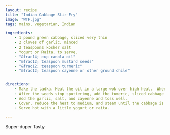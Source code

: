 ```yaml
--- 
layout: recipe
title: "Indian Cabbage Stir-Fry"
image: "WTF.jpg"
tags: mains, vegetarian, Indian

ingredients:
    - 1 pound green cabbage, sliced very thin
    - 2 cloves of garlic, minced
    - 2 teaspoons kosher salt
    - Yogurt or Raita, to serve.    
    - "&frac14; cup canola oil"
    - "&frac12; teaspoon mustard seeds"
    - "&frac12; teaspoon turmeric"
    - "&frac12; teaspoon cayenne or other ground chile"


directions:
    - Make the tadka. Heat the oil in a large wok over high heat.  When the oil begins to smoke, add the mustard seeds, covering the wok with a lid or spatter screen.
    - After the seeds stop sputtering, add the tumeric, sliced cabbage and sautee for a bit.
    - Add the garlic, salt, and cayenne and toss well.
    - Cover, reduce the heat to medium, and steam until the cabbage is crisp-tender, about 5 minutes.
    - Serve hot with a little yogurt or raita.
    
---
```

Super-duper Tasty
    
